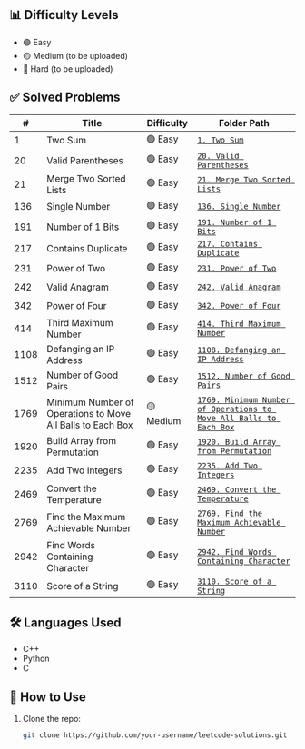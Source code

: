 ## 📊 Difficulty Levels

- 🟢 Easy  
- 🟡 Medium (to be uploaded)
- 🔴 Hard  (to be uploaded)

## ✅ Solved Problems

| #    | Title                                       | Difficulty | Folder Path                                         |
|------|---------------------------------------------|------------|-----------------------------------------------------|
| 1    | Two Sum                                     | 🟢 Easy    | [`1. Two Sum`](./1.%20Easy/1.%20Two%20Sum)          |
| 20   | Valid Parentheses                           | 🟢 Easy    | [`20. Valid Parentheses`](./1.%20Easy/20.%20Valid%20Parentheses) |
| 21   | Merge Two Sorted Lists                      | 🟢 Easy    | [`21. Merge Two Sorted Lists`](./1.%20Easy/21.%20Merge%20Two%20Sorted%20Lists) |
| 136  | Single Number                               | 🟢 Easy    | [`136. Single Number`](./1.%20Easy/136.%20Single%20Number) |
| 191  | Number of 1 Bits                            | 🟢 Easy    | [`191. Number of 1 Bits`](./1.%20Easy/191.%20Number%20of%201%20Bits) |
| 217  | Contains Duplicate                          | 🟢 Easy    | [`217. Contains Duplicate`](./1.%20Easy/217.%20Contains%20Duplicate) |
| 231  | Power of Two                                | 🟢 Easy    | [`231. Power of Two`](./1.%20Easy/231.%20Power%20of%20Two) |
| 242  | Valid Anagram                               | 🟢 Easy    | [`242. Valid Anagram`](./1.%20Easy/242.%20Valid%20Anagram) |
| 342  | Power of Four                               | 🟢 Easy    | [`342. Power of Four`](./1.%20Easy/342.%20Power%20of%20Four) |
| 414  | Third Maximum Number                        | 🟢 Easy    | [`414. Third Maximum Number`](./1.%20Easy/414.%20Third%20Maximum%20Number) |
| 1108 | Defanging an IP Address                     | 🟢 Easy    | [`1108. Defanging an IP Address`](./1.%20Easy/1108.%20Defanging%20an%20IP%20Address) |
| 1512 | Number of Good Pairs                        | 🟢 Easy    | [`1512. Number of Good Pairs`](./1.%20Easy/1512.%20Number%20of%20Good%20Pairs) |
| 1769 | Minimum Number of Operations to Move All Balls to Each Box     | 🟡 Medium    | [`1769. Minimum Number of Operations to Move All Balls to Each Box`](./2.%20Medium/1769.%20Minimum%20Number%20of%20Operations%20to%20Move%20All%20Balls%20to%20Each%20Box) |
| 1920 | Build Array from Permutation                | 🟢 Easy    | [`1920. Build Array from Permutation`](./1.%20Easy/1920.%20Build%20Array%20from%20Permutation) |
| 2235 | Add Two Integers                            | 🟢 Easy    | [`2235. Add Two Integers`](./1.%20Easy/2235.%20Add%20Two%20Integers) |
| 2469 | Convert the Temperature                     | 🟢 Easy    | [`2469. Convert the Temperature`](./1.%20Easy/2469.%20Convert%20the%20Temperature) |
| 2769 | Find the Maximum Achievable Number          | 🟢 Easy    | [`2769. Find the Maximum Achievable Number`](./1.%20Easy/2769.%20Find%20the%20Maximum%20Achievable%20Number) |
| 2942 | Find Words Containing Character             | 🟢 Easy    | [`2942. Find Words Containing Character`](./1.%20Easy/2942.%20Find%20Words%20Containing%20Character) |
| 3110 | Score of a String                           | 🟢 Easy    | [`3110. Score of a String`](./1.%20Easy/3110.%20Score%20of%20a%20String) |

## 🛠 Languages Used

- C++
- Python  
- C

## 🚀 How to Use

1. Clone the repo:
   ```bash
   git clone https://github.com/your-username/leetcode-solutions.git
